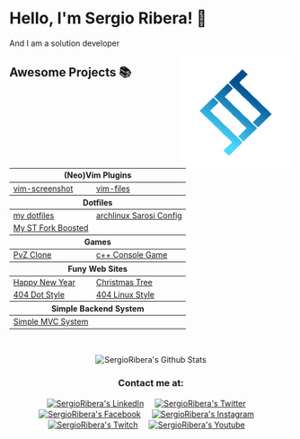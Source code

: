 # Hello, I'm Sergio Ribera! 👋
<p>
And I am a solution developer
</p>
<a href="https://sergioribera.com">
    <img align="right" height="auto" width="200" src="https://github.com/SergioRibera/SergioRibera/blob/main/img/logo.png"/>
</a>


## Awesome Projects 📚

<table align="center">
  <thead>
      <tr>
        <th colspan="2">(Neo)Vim Plugins</th>
      </tr>
  </thead>
  <tr>
    <td><a href="https://github.com/SergioRibera/vim-screenshot">vim-screenshot</a></td>
    <td><a href="https://github.com/SergioRibera/vim-files">vim-files</a></td>
  </tr>
  <thead>
      <tr>
        <th colspan="2">Dotfiles</th>
      </tr>
  </thead>
  <tr>
    <td><a href="https://github.com/SergioRibera/my-linux-config">my dotfiles</a></td>
    <td><a href="https://github.com/SergioRibera/ConfigsArchLinux">archlinux Sarosi Config</a></td>
  </tr>
  <tr>
    <td><a href="https://github.com/SergioRibera/my-linux-config">My ST Fork Boosted</a></td>
    <td></td>
  </tr>
  <thead>
      <tr>
        <th colspan="2">Games</th>
      </tr>
  </thead>
  <tr>
    <td><a href="https://github.com/SergioRibera/PvZClone">PvZ Clone</a></td>
    <td><a href="https://github.com/SergioRibera/CSpaceWar">c++ Console Game</a></td>
  </tr>
  <thead>
      <tr>
        <th colspan="2">Funy Web Sites</th>
      </tr>
  </thead>
  <tr>
    <td><a href="https://github.com/SergioRibera/NewYear-Web">Happy New Year</a></td>
    <td><a href="https://github.com/SergioRibera/ArbolitoNavidad">Christmas Tree</a></td>
  </tr>
  <tr>
    <td><a href="https://github.com/SergioRibera/404Dot">404 Dot Style</a></td>
    <td><a href="https://github.com/SergioRibera/404Linux">404 Linux Style</a></td>
  </tr>
  <thead>
      <tr>
        <th colspan="2">Simple Backend System</th>
      </tr>
  </thead>
  <tr>
    <td><a href="https://github.com/SergioRibera/simple-mvc-php">Simple MVC System</a></td>
    <td></td>
  </tr>
</table>

<br>
<p align="center">
    <img align="center" src="https://github-readme-stats.vercel.app/api?username=SergioRibera&show_icons=true&theme=blueberry" alt="SergioRibera's Github Stats"/>
</p>

<div align="center">
    <h3 align="center">Contact me at:</h3>
</div>
<p align="center">
    <a href="https://www.linkedin.com/in/hector-pulido-17547369/" target="blank">
        <img align="center" width="30px" alt="SergioRibera's LinkedIn" src="https://www.vectorlogo.zone/logos/linkedin/linkedin-icon.svg"/></a> &nbsp; &nbsp;
    <a href="https://twitter.com/SergioRibera_ID" target="blank">
        <img align="center" width="30px" alt="SergioRibera's Twitter" src="https://www.vectorlogo.zone/logos/twitter/twitter-official.svg"/></a> &nbsp; &nbsp;
    <a href="https://facebook.com/SergioRiberaID" target="blank">
        <img align="center" width="30px" alt="SergioRibera's Facebook" src="https://www.vectorlogo.zone/logos/facebook/facebook-official.svg"/></a> &nbsp; &nbsp;
    <a href="https://www.instagram.com/sergio_riberacosta/" target="blank">
        <img align="center" width="30px" alt="SergioRibera's Instagram" src="https://www.vectorlogo.zone/logos/instagram/instagram-icon.svg"/></a> &nbsp; &nbsp;
    <a href="https://www.twitch.tv/sergioriberaid" target="blank">
        <img align="center" width="30px" alt="SergioRibera's Twitch" src="https://www.vectorlogo.zone/logos/twitch/twitch-icon.svg"/></a> &nbsp; &nbsp;
    <a href="https://www.youtube.com/channel/UCm_CD6QqAEgtaHde9UycbuA" target="blank">
        <img align="center" width="30px" alt="SergioRibera's Youtube" src="https://www.vectorlogo.zone/logos/youtube/youtube-icon.svg"/></a> &nbsp; &nbsp;
</p>
